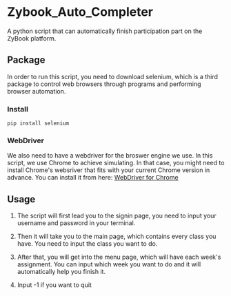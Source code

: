 # Zybook_Auto_Completer
 A python script that can automatically finish participation part on the ZyBook platform. 
 
## Package
In order to run this script, you need to download selenium, which is a third package to control web browsers through programs and performing browser automation. 
### Install
```pip install selenium```

### WebDriver
We also need to have a webdriver for the broswer engine we use. In this script, we use Chrome to achieve simulating. In that case, you might need to install Chrome's websriver that fits with your current Chrome version in advance. You can install it from here: 
[WebDriver for Chrome](https://sites.google.com/a/chromium.org/chromedriver/)


## Usage
1. The script will first lead you to the signin page, you need to input your username and password in your terminal. 

2. Then it will take you to the main page, which contains every class you have. You need to input the class you want to do. 

3. After that, you will get into the menu page, which will have each week's assignment. You can input which week you want to do and it will automatically help you finish it. 

4. Input -1 if you want to quit
